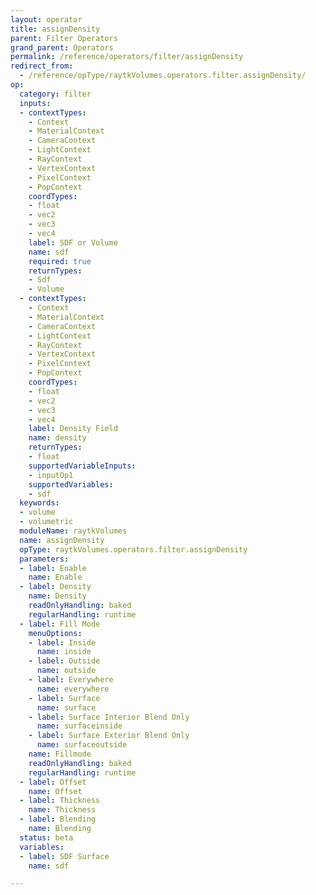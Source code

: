```yaml
---
layout: operator
title: assignDensity
parent: Filter Operators
grand_parent: Operators
permalink: /reference/operators/filter/assignDensity
redirect_from:
  - /reference/opType/raytkVolumes.operators.filter.assignDensity/
op:
  category: filter
  inputs:
  - contextTypes:
    - Context
    - MaterialContext
    - CameraContext
    - LightContext
    - RayContext
    - VertexContext
    - PixelContext
    - PopContext
    coordTypes:
    - float
    - vec2
    - vec3
    - vec4
    label: SDF or Volume
    name: sdf
    required: true
    returnTypes:
    - Sdf
    - Volume
  - contextTypes:
    - Context
    - MaterialContext
    - CameraContext
    - LightContext
    - RayContext
    - VertexContext
    - PixelContext
    - PopContext
    coordTypes:
    - float
    - vec2
    - vec3
    - vec4
    label: Density Field
    name: density
    returnTypes:
    - float
    supportedVariableInputs:
    - inputOp1
    supportedVariables:
    - sdf
  keywords:
  - volume
  - volumetric
  moduleName: raytkVolumes
  name: assignDensity
  opType: raytkVolumes.operators.filter.assignDensity
  parameters:
  - label: Enable
    name: Enable
  - label: Density
    name: Density
    readOnlyHandling: baked
    regularHandling: runtime
  - label: Fill Mode
    menuOptions:
    - label: Inside
      name: inside
    - label: Outside
      name: outside
    - label: Everywhere
      name: everywhere
    - label: Surface
      name: surface
    - label: Surface Interior Blend Only
      name: surfaceinside
    - label: Surface Exterior Blend Only
      name: surfaceoutside
    name: Fillmode
    readOnlyHandling: baked
    regularHandling: runtime
  - label: Offset
    name: Offset
  - label: Thickness
    name: Thickness
  - label: Blending
    name: Blending
  status: beta
  variables:
  - label: SDF Surface
    name: sdf

---
```


